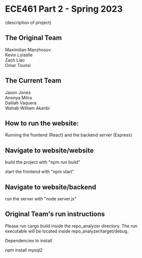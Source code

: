# ECE461 Part 2 - Spring 2023
(description of project)


## The Original Team 
Maximilian Manzhosov  
Kevin Loiselle  
Zach Liao  
Omar Tounsi  

## The Current Team
Jason Jones  
Anonya Mitra  
Dalilah Vaquera  
Wahab William Akanbi 


## How to run the website:

Running the frontend (React) and the backend server (Espress)

## Navigate to website/website

build the project with "npm run build"

start the frontend with "npm start"

## Navigate to website/backend

run the server with "node server.js"

## Original Team's run instructions
Please run cargo build inside the repo_analyzer directory.
The run executable will be located inside repo_analyzer/target/debug.

Dependencies to install

npm install mysql2 
